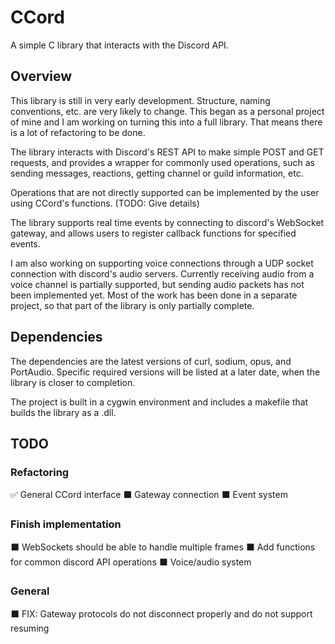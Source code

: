 # CCord
A simple C library that interacts with the Discord API.

## Overview
This library is still in very early development. Structure, naming conventions, etc. are very likely to change. This began as a personal project of mine and I am working on turning this into a full library. That means there is a lot of refactoring to be done.

The library interacts with Discord's REST API to make simple POST and GET requests, and provides a wrapper for commonly used operations, such as sending messages, reactions, getting channel or guild information, etc.

Operations that are not directly supported can be implemented by the user using CCord's functions. (TODO: Give details)

The library supports real time events by connecting to discord's WebSocket gateway, and allows users to register callback functions for specified events.

I am also working on supporting voice connections through a UDP socket connection with discord's audio servers. Currently receiving audio from a voice channel is partially supported, but sending audio packets has not been implemented yet. Most of the work has been done in a separate project, so that part of the library is only partially complete.

## Dependencies

The dependencies are the latest versions of curl, sodium, opus, and PortAudio. Specific required versions will be listed at a later date, when the library is closer to completion.

The project is built in a cygwin environment and includes a makefile that builds the library as a .dll.

## TODO

### Refactoring
✅ General CCord interface
⬛ Gateway connection
⬛ Event system

### Finish implementation
⬛ WebSockets should be able to handle multiple frames
⬛ Add functions for common discord API operations
⬛ Voice/audio system

### General
⬛ FIX: Gateway protocols do not disconnect properly and do not support resuming